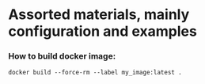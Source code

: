 # Assorted materials, mainly configuration and examples 
### How to build docker image:
<code>docker build --force-rm --label my_image:latest .</code>
